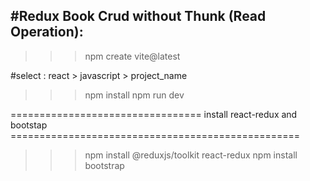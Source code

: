 #Redux Book Crud without Thunk (Read Operation): 
-------------------------------
>>>npm create vite@latest

#select : react > javascript > project_name

>>> npm install
>>> npm run dev


================================= install react-redux and bootstap ==================================================
>>> npm install @reduxjs/toolkit react-redux
>>> npm install bootstrap
